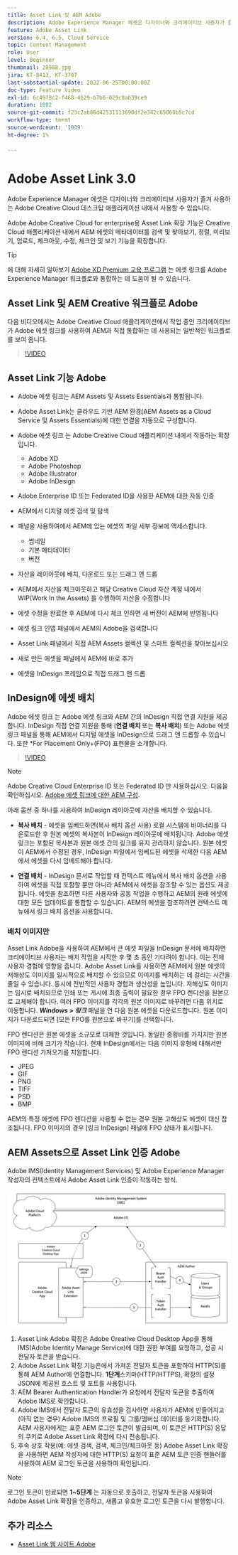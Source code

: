 ```yaml
---
title: Asset Link 및 AEM Adobe
description: Adobe Experience Manager 에셋은 디자이너와 크리에이티브 사용자가 즐겨 사용하는 Adobe Creative Cloud 데스크탑 애플리케이션 내에서 사용할 수 있습니다. Adobe Adobe Creative Cloud for enterprise용 Asset Link 확장 기능은 Adobe XD, Photoshop, InDesign 및 Illustrator과 같은 Creative Cloud 도구 내에서 AEM 에셋의 메타데이터를 검색 및 찾아보기, 정렬, 미리보기, 업로드, 체크아웃, 수정, 체크인 및 보기 기능을 확장합니다.
feature: Adobe Asset Link
version: 6.4, 6.5, Cloud Service
topic: Content Management
role: User
level: Beginner
thumbnail: 28988.jpg
jira: KT-8413, KT-3707
last-substantial-update: 2022-06-25T00:00:00Z
doc-type: Feature Video
exl-id: 6c49f8c2-f468-4b29-b7b6-029c8ab39ce9
duration: 1082
source-git-commit: f23c2ab86d42531113690df2e342c65060b5c7cd
workflow-type: tm+mt
source-wordcount: '1039'
ht-degree: 1%

---
```


# Adobe Asset Link 3.0

Adobe Experience Manager 에셋은 디자이너와 크리에이티브 사용자가 즐겨 사용하는 Adobe Creative Cloud 데스크탑 애플리케이션 내에서 사용할 수 있습니다.

Adobe Adobe Creative Cloud for enterprise용 Asset Link 확장 기능은 Creative Cloud 애플리케이션 내에서 AEM 에셋의 메타데이터를 검색 및 찾아보기, 정렬, 미리보기, 업로드, 체크아웃, 수정, 체크인 및 보기 기능을 확장합니다.

>[!TIP]
>
> 에 대해 자세히 알아보기 [Adobe XD Premium 교육 프로그램](https://helpx.adobe.com/support/xd.html) 는 에셋 링크를 Adobe Experience Manager 워크플로와 통합하는 데 도움이 될 수 있습니다.

## Asset Link 및 AEM Creative 워크플로 Adobe

다음 비디오에서는 Adobe Creative Cloud 애플리케이션에서 작업 중인 크리에이티브가 Adobe 에셋 링크를 사용하여 AEM과 직접 통합하는 데 사용되는 일반적인 워크플로를 보여 줍니다.

>[!VIDEO](https://video.tv.adobe.com/v/335927?quality=12&learn=on)

## Asset Link 기능 Adobe

+ Adobe 에셋 링크는 AEM Assets 및 Assets Essentials과 통합됩니다.
+ Adobe Asset Link는 클라우드 기반 AEM 환경(AEM Assets as a Cloud Service 및 Assets Essentials)에 대한 연결을 자동으로 구성합니다.
+ Adobe 에셋 링크 는 Adobe Creative Cloud 애플리케이션 내에서 작동하는 확장입니다.

   + Adobe XD
   + Adobe Photoshop
   + Adobe Illustrator
   + Adobe InDesign

+ Adobe Enterprise ID 또는 Federated ID을 사용한 AEM에 대한 자동 인증
+ AEM에서 디지털 에셋 검색 및 탐색
+ 패널을 사용하여에서 AEM에 있는 에셋의 파일 세부 정보에 액세스합니다.
   + 썸네일
   + 기본 메타데이터
   + 버전
+ 자산을 레이아웃에 배치, 다운로드 또는 드래그 앤 드롭
+ AEM에서 자산을 체크아웃하고 해당 Creative Cloud 자산 계정 내에서 WIP(Work In the Assets) 를 수행하여 자산을 수정합니다
+ 에셋 수정을 완료한 후 AEM에 다시 체크 인하면 새 버전이 AEM에 반영됩니다
+ 에셋 링크 인앱 패널에서 AEM의 Adobe을 검색합니다
+ Asset Link 패널에서 직접 AEM Assets 컬렉션 및 스마트 컬렉션을 찾아보십시오
+ 새로 만든 에셋을 패널에서 AEM에 바로 추가
+ 에셋을 InDesign 프레임으로 직접 드래그 앤 드롭

## InDesign에 에셋 배치

Adobe 에셋 링크 는 Adobe 에셋 링크와 AEM 간의 InDesign 직접 연결 지원을 제공합니다. InDesign 직접 연결 지원을 통해 (__연결 배치__ 또는 __복사 배치__) 또는 Adobe 에셋 링크 패널을 통해 AEM에서 디지털 에셋을 InDesign으로 드래그 앤 드롭할 수 있습니다. 또한 *For Placement Only+(FPO) 표현물을 소개합니다.

>[!VIDEO](https://video.tv.adobe.com/v/28988?quality=12&learn=on)

>[!NOTE]
>
>Adobe Creative Cloud Enterprise ID 또는 Federated ID 만 사용하십시오. 다음을 확인하십시오. [Adobe 에셋 링크에 대한 AEM 구성](https://helpx.adobe.com/kr/enterprise/using/adobe-asset-link.html).

아래 옵션 중 하나를 사용하여 InDesign 레이아웃에 자산을 배치할 수 있습니다.

+ **복사 배치** - 에셋을 임베드하면(복사 배치 옵션 사용) 로컬 시스템에 바이너리를 다운로드한 후 원본 에셋의 복사본이 InDesign 레이아웃에 배치됩니다. Adobe 에셋 링크는 포함된 복사본과 원본 에셋 간의 링크를 유지 관리하지 않습니다. 원본 에셋이 AEM에서 수정된 경우, InDesign 파일에서 임베드된 에셋을 삭제한 다음 AEM에서 에셋을 다시 임베드해야 합니다.

+ **연결 배치** - InDesign 문서로 작업할 때 컨텍스트 메뉴에서 복사 배치 옵션을 사용하여 에셋을 직접 포함할 뿐만 아니라 AEM에서 에셋을 참조할 수 있는 옵션도 제공됩니다. 에셋을 참조하면 다른 사용자와 공동 작업을 수행하고 AEM의 원래 에셋에 대한 모든 업데이트를 통합할 수 있습니다. AEM의 에셋을 참조하려면 컨텍스트 메뉴에서 링크 배치 옵션을 사용합니다.

### 배치 이미지만

Asset Link Adobe을 사용하여 AEM에서 큰 에셋 파일을 InDesign 문서에 배치하면 크리에이티브 사용자는 배치 작업을 시작한 후 몇 초 동안 기다려야 합니다. 이는 전체 사용자 경험에 영향을 줍니다. Adobe Asset Link를 사용하면 AEM에서 원본 에셋의 저해상도 이미지를 일시적으로 배치할 수 있으므로 이미지를 배치하는 데 걸리는 시간을 줄일 수 있습니다. 동시에 전반적인 사용자 경험과 생산성을 높입니다. 저해상도 이미지는 임시로 배치되므로 인쇄 또는 게시에 최종 출력이 필요한 경우 FPO 렌디션을 원본으로 교체해야 합니다. 여러 FPO 이미지를 각각의 원본 이미지로 바꾸려면 다음 위치로 이동합니다. **_Windows > 링크_** 패널을 연 다음 원본 에셋을 다운로드합니다. 원본 이미지가 다운로드되면 [모든 FPO를 원본으로 바꾸기]를 선택합니다.

FPO 렌디션은 원본 에셋을 소규모로 대체한 것입니다. 동일한 종횡비를 가지지만 원본 이미지에 비해 크기가 작습니다. 현재 InDesign에서는 다음 이미지 유형에 대해서만 FPO 렌디션 가져오기를 지원합니다.

+ JPEG
+ GIF
+ PNG
+ TIFF
+ PSD
+ BMP

AEM의 특정 에셋에 FPO 렌디션을 사용할 수 없는 경우 원본 고해상도 에셋이 대신 참조됩니다. FPO 이미지의 경우 [링크 InDesign] 패널에 FPO 상태가 표시됩니다.

## AEM Assets으로 Asset Link 인증 Adobe

Adobe IMS(Identity Management Services) 및 Adobe Experience Manager 작성자의 컨텍스트에서 Adobe Asset Link 인증이 작동하는 방식.

![Adobe Asset Link 아키텍처](assets/adobe-asset-link-article-understand.png)

1. Asset Link Adobe 확장은 Adobe Creative Cloud Desktop App을 통해 IMS(Adobe Identity Manage Service)에 대한 권한 부여를 요청하고, 성공 시 전달자 토큰을 받습니다.
1. Adobe Asset Link 확장 기능은에서 가져온 전달자 토큰을 포함하여 HTTP(S)를 통해 AEM Author에 연결합니다. **1단계**&#x200B;스키마(HTTP/HTTPS), 확장의 설정 JSON에 제공된 호스트 및 포트를 사용합니다.
1. AEM Bearer Authentication Handler가 요청에서 전달자 토큰을 추출하여 Adobe IMS로 확인합니다.
1. Adobe IMS에서 전달자 토큰의 유효성을 검사하면 사용자가 AEM에 만들어지고(아직 없는 경우) Adobe IMS의 프로필 및 그룹/멤버십 데이터를 동기화합니다. AEM 사용자에게는 표준 AEM 로그인 토큰이 발급되며, 이 토큰은 HTTP(S) 응답의 쿠키로 Adobe Asset Link 확장에 다시 전송됩니다.
1. 후속 상호 작용(예: 에셋 검색, 검색, 체크인/체크아웃 등) Adobe Asset Link 확장을 사용하면 AEM 작성자에 대한 HTTP(S) 요청이 표준 AEM 토큰 인증 핸들러를 사용하여 AEM 로그인 토큰을 사용하여 확인됩니다.

>[!NOTE]
>
>로그인 토큰이 만료되면 **1~5단계** 는 자동으로 호출하고, 전달자 토큰을 사용하여 Adobe Asset Link 확장을 인증하고, 새롭고 유효한 로그인 토큰을 다시 발행합니다.

## 추가 리소스

+ [Asset Link 웹 사이트 Adobe](https://www.adobe.com/kr/creativecloud/business/enterprise/adobe-asset-link.html)
